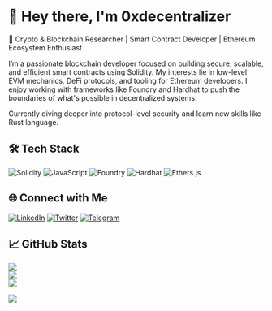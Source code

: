 # 👋 Hey there, I'm 0xdecentralizer

🚀 Crypto & Blockchain Researcher | Smart Contract Developer | Ethereum Ecosystem Enthusiast

I’m a passionate blockchain developer focused on building secure, scalable, and efficient smart contracts using Solidity. My interests lie in low-level EVM mechanics, DeFi protocols, and tooling for Ethereum developers. I enjoy working with frameworks like Foundry and Hardhat to push the boundaries of what's possible in decentralized systems.

Currently diving deeper into protocol-level security and learn new skills like Rust language.



## 🛠️ Tech Stack
![Solidity](https://img.shields.io/badge/Solidity-%23363636.svg?style=flat&logo=solidity&logoColor=white)
![JavaScript](https://img.shields.io/badge/JavaScript-%23323330.svg?style=flat&logo=javascript&logoColor=%23F7DF1E)
![Foundry](https://img.shields.io/badge/Foundry-%23000000.svg?style=flat&logo=foundry&logoColor=white)
![Hardhat](https://img.shields.io/badge/Hardhat-%23F7DF1E.svg?style=flat&logo=ethereum&logoColor=black)
![Ethers.js](https://img.shields.io/badge/Ethers.js-%23363636.svg?style=flat&logo=ethereum&logoColor=white)



## 🌐 Connect with Me
[![LinkedIn](https://img.shields.io/badge/LinkedIn-%230077B5.svg?style=flat&logo=linkedin&logoColor=white)](https://www.linkedin.com/in/mohammad-mahdi-keshavarz-897a911b4)
[![Twitter](https://img.shields.io/badge/Twitter-%231DA1F2.svg?style=flat&logo=twitter&logoColor=white)](https://x.com/0xdecentralizer)
[![Telegram](https://img.shields.io/badge/Telegram-2CA5E0?style=flat&logo=telegram&logoColor=white)](https://t.me/OxDecentralizer)



## 📈 GitHub Stats

![](https://github-readme-stats.vercel.app/api?username=0xdecentralizer&theme=light&hide_border=false&include_all_commits=true&count_private=true)<br/>
![](https://github-readme-streak-stats.herokuapp.com/?user=0xdecentralizer&theme=light&hide_border=false)<br/>
![](https://github-readme-stats.vercel.app/api/top-langs/?username=0xdecentralizer&theme=light&hide_border=false&layout=compact)


[![](https://visitcount.itsvg.in/api?id=0xdecentralizer&icon=0&color=0)](https://visitcount.itsvg.in)
